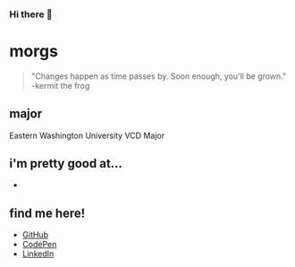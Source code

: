 ### Hi there 👋

<!--
**mwhapeles/mwhapeles** is a ✨ _special_ ✨ repository because its `README.md` (this file) appears on your GitHub profile.

Here are some ideas to get you started:

- 🔭 I’m currently working on ...
- 🌱 I’m currently learning ...
- 👯 I’m looking to collaborate on ...
- 🤔 I’m looking for help with ...
- 💬 Ask me about ...
- 📫 How to reach me: ...
- 😄 Pronouns: ...
- ⚡ Fun fact: ...
-->

# morgs
> "Changes happen as time passes by. Soon enough, you'll be grown." -kermit the frog 

## major
Eastern Washington University VCD Major 

## i'm pretty good at... 
* 



## find me here! 
* [GitHub](https://github.com/mwhapeles) 
* [CodePen](https://codepen.io/mwhapeles) 
* [LinkedIn](https://www.linkedin.com/in/morgan-whapeles-aa7b1b234/)




<!--Font License -->